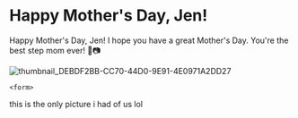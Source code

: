 
<html>
<head>
  
  <link rel="stylesheet" href="https://fonts.googleapis.com/css?family=Pacifico">

</head>
<body>
  <h1>Happy Mother's Day, Jen!</h1>
 

  <div>
    <form>
      <label for="letter">Happy Mother's Day, Jen! I hope you have a great Mother's Day. You're the best step mom ever! 🌸📷</label><br>
    </form>

![thumbnail_DEBDF2BB-CC70-44D0-9E91-4E0971A2DD27](https://github.com/landy123456/landy123456.github.io/assets/132488888/67646633-795a-4973-b0c8-1fa63c571ff4)

    <form>
this is the only picture i had of us lol
      <form>


  </div>





